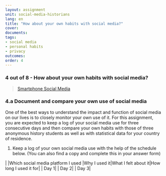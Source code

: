 ```yaml
---
layout: assignment
unit: social-media-historians
lang: en
title: "How about your own habits with social media?"  
cover:
documents:
tags:
- social media
- personal habits 
- privacy
outcomes:
order: 4
---
```

### 4 out of 8 - How about your own habits with social media?
<blockquote class="imgur-embed-pub" lang="en" data-id="dqSRAaT"  ><a href="//imgur.com/dqSRAaT">Smartphone Social Media</a></blockquote><script async src="//s.imgur.com/min/embed.js" charset="utf-8"></script>

<!-- more -->
<!-- briefing-student -->

### 4.a Document and compare your own use of social media 
<!-- section-contents -->
One of the best ways to understand the impact and function of social media on our lives is to closely monitor your own use of it. For this assignment, you are expected to keep a log of your social media use for three consecutive days and then compare your own habits with those of three anonymous history students as well as with statistical data for your country of residence. 

1. Keep a log of your own social media use with the help of the schedule below. (You can also find a copy and complete this in your answer form)

| |Which social media platform I used |Why I used it|What I felt about it|How long I used it for|
| Day 1|
| Day 2|
| Day 3|
<!-- section -->
